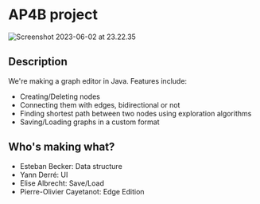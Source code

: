 # AP4B project

![Screenshot 2023-06-02 at 23.22.35](https://i.imgur.com/UsGnJjE.png)

## Description

We're making a graph editor in Java. Features include:
 - Creating/Deleting nodes
 - Connecting them with edges, bidirectional or not
 - Finding shortest path between two nodes using exploration algorithms
 - Saving/Loading graphs in a custom format

## Who's making what?

- Esteban Becker: Data structure
- Yann Derré: UI
- Elise Albrecht: Save/Load
- Pierre-Olivier Cayetanot: Edge Edition